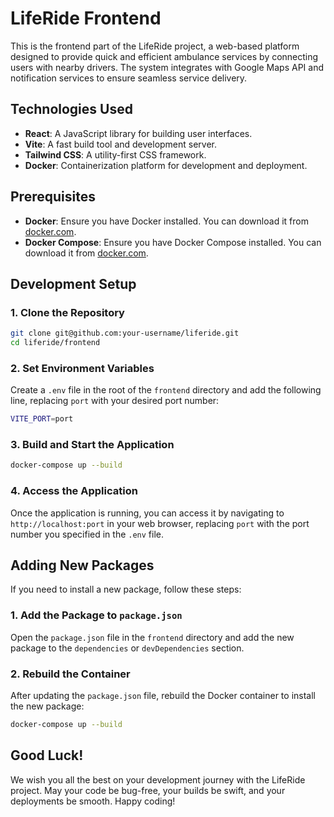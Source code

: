 # LifeRide Frontend

This is the frontend part of the LifeRide project, a web-based platform designed to provide quick and efficient ambulance services by connecting users with nearby drivers. The system integrates with Google Maps API and notification services to ensure seamless service delivery.

## Technologies Used

- **React**: A JavaScript library for building user interfaces.
- **Vite**: A fast build tool and development server.
- **Tailwind CSS**: A utility-first CSS framework.
- **Docker**: Containerization platform for development and deployment.

## Prerequisites

- **Docker**: Ensure you have Docker installed. You can download it from [docker.com](https://www.docker.com/).
- **Docker Compose**: Ensure you have Docker Compose installed. You can download it from [docker.com](https://docs.docker.com/compose/install/).

## Development Setup

### 1. Clone the Repository

```sh
git clone git@github.com:your-username/liferide.git
cd liferide/frontend
```

### 2. Set Environment Variables
Create a `.env` file in the root of the `frontend` directory and add the following line, replacing `port` with your desired port number:

```sh
VITE_PORT=port
```

### 3. Build and Start the Application

```sh
docker-compose up --build
```
### 4. Access the Application

Once the application is running, you can access it by navigating to `http://localhost:port` in your web browser, replacing `port` with the port number you specified in the `.env` file.

## Adding New Packages

If you need to install a new package, follow these steps:

### 1. Add the Package to `package.json`

Open the `package.json` file in the `frontend` directory and add the new package to the `dependencies` or `devDependencies` section.

### 2. Rebuild the Container

After updating the `package.json` file, rebuild the Docker container to install the new package:

```sh
docker-compose up --build
```
## Good Luck!

We wish you all the best on your development journey with the LifeRide project. May your code be bug-free, your builds be swift, and your deployments be smooth. Happy coding!